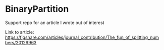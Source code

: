 # BinaryPartition
Support repo for an article I wrote out of interest

Link to article:
https://figshare.com/articles/journal_contribution/The_fun_of_splitting_numbers/20129963

